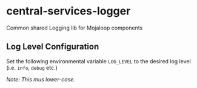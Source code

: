# central-services-logger
Common shared Logging lib for Mojaloop components

## Log Level Configuration

Set the following environmental variable `LOG_LEVEL` to the desired log level (i.e. `info`, `debug` etc.)

_Note: This mus lower-case._
